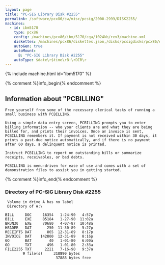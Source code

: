 ```yaml
---
layout: page
title: "PC-SIG Library Disk #2255"
permalink: /software/pcx86/sw/misc/pcsig/2000-2999/DISK2255/
machines:
  - id: ibm5170
    type: pcx86
    config: /machines/pcx86/ibm/5170/cga/1024kb/rev3/machine.xml
    diskettes: /machines/pcx86/diskettes.json,/disks/pcsigdisks/pcx86/diskettes.json
    autoGen: true
    autoMount:
      B: "PC-SIG Library Disk #2255"
    autoType: $date\r$time\rB:\rDIR\r
---
```


{% include machine.html id="ibm5170" %}

{% comment %}info_begin{% endcomment %}

## Information about "PCBILLING"

    Free yourself from some of the necessary clerical tasks of running a
    small business with PCBILLING.
    
    Using a simple data entry screen, PCBILLING prompts you to enter
    billing information -- who your clients are and what they are being
    billed for, and prints their invoices. Once an invoice is sent,
    PCBILLING remembers it. If payment is not received within 30 days, it
    prints a past-due notice automatically, and if there is no payment
    after 60 days, a delinquent notice is printed.
    
    Instruct PCBILLING to report on outstanding bills or summarize
    receipts, receivables, or bad debts.
    
    PCBILLING is menu-driven for ease of use and comes with a set of
    demonstration files to assist you in getting started.
{% comment %}info_end{% endcomment %}


### Directory of PC-SIG Library Disk #2255

     Volume in drive A has no label
     Directory of A:\

    BILL     DOC     16354   1-24-90   4:57p
    BILL     EXE     85184   1-27-90  11:02a
    BRUN30   EXE     70680   4-07-87  10:48a
    HEADER   DAT       250  11-30-89   5:27p
    RECEIPTS DAT       865  12-31-89   8:17p
    INVOICE  DAT    142800  12-31-89   8:16p
    GO       BAT        40   1-01-80   6:00a
    GO       TXT       496   1-01-80   2:33a
    FILE2255 TXT      2221   7-16-90   9:37a
            9 file(s)     318890 bytes
                           37888 bytes free
